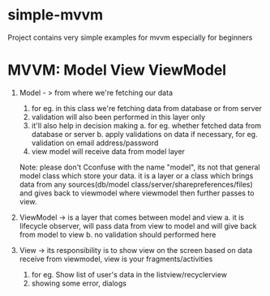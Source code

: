 # simple-mvvm
Project contains very simple examples for mvvm especially for beginners 
# MVVM: Model View ViewModel
1. Model - > from where we're fetching our data

    1. for eg. in this class we're fetching data from database or from server
    2. validation will also been performed in this layer only
    3. it'll also help in decision making
       a. for eg. whether fetched data from database or server
       b. apply validations on data if necessary, for eg. validation on email address/password
    4. view model will receive data from model layer

    Note: please don't Cconfuse with the name "model", its not that general model class which store your data.
    it is a layer or a class which brings data from any sources(db/model class/server/sharepreferences/files)
    and gives back to viewmodel where viewmodel then further passes to view.

2. ViewModel -> is a layer that comes between model and view
       a.  it is lifecycle observer, will pass data from view to model and will give back from model to view
       b. no validation should performed here

3. View -> its responsibility is to show view on the screen based on data receive from viewmodel, view is your fragments/activities

     1. for eg. Show list of user's data in the listview/recyclerview
     2. showing some error, dialogs
